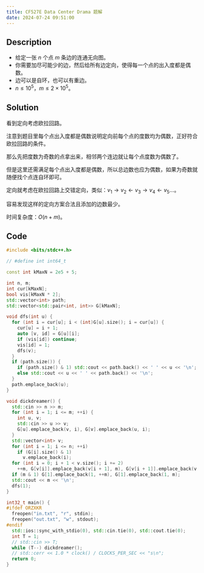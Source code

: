 ```yaml
---
title: CF527E Data Center Drama 题解
date: 2024-07-24 09:51:00
---
```


## Description

- 给定一张 $n$ 个点 $m$ 条边的连通无向图。
- 你需要加尽可能少的边，然后给所有边定向，使得每一个点的出入度都是偶数。
- 边可以是自环，也可以有重边。
- $n \le 10^5$，$m \le 2 \times 10^5$。

## Solution

看到定向考虑欧拉回路。

注意到题目里每个点出入度都是偶数说明定向前每个点的度数均为偶数，正好符合欧拉回路的条件。

那么先把度数为奇数的点拿出来，相邻两个连边就让每个点度数为偶数了。

但是这里还需满足每个点出入度都是偶数，所以总边数也应为偶数，如果为奇数就随便找个点连自环即可。

定向就考虑在欧拉回路上交错定向，类似：$v_1\rightarrow v_2\leftarrow v_3\rightarrow v_4\leftarrow v_5\ldots$。

容易发现这样的定向方案合法且添加的边数最少。

时间复杂度：$O(n+m)$。

## Code

```cpp
#include <bits/stdc++.h>

// #define int int64_t

const int kMaxN = 2e5 + 5;

int n, m;
int cur[kMaxN];
bool vis[kMaxN * 2];
std::vector<int> path;
std::vector<std::pair<int, int>> G[kMaxN];

void dfs(int u) {
  for (int i = cur[u]; i < (int)G[u].size(); i = cur[u]) {
    cur[u] = i + 1;
    auto [v, id] = G[u][i];
    if (vis[id]) continue;
    vis[id] = 1;
    dfs(v);
  }
  if (path.size()) {
    if (path.size() & 1) std::cout << path.back() << ' ' << u << '\n';
    else std::cout << u << ' ' << path.back() << '\n';
  }
  path.emplace_back(u);
}

void dickdreamer() {
  std::cin >> n >> m;
  for (int i = 1; i <= m; ++i) {
    int u, v;
    std::cin >> u >> v;
    G[u].emplace_back(v, i), G[v].emplace_back(u, i);
  }
  std::vector<int> v;
  for (int i = 1; i <= n; ++i)
    if (G[i].size() & 1)
      v.emplace_back(i);
  for (int i = 0; i + 1 < v.size(); i += 2)
    ++m, G[v[i]].emplace_back(v[i + 1], m), G[v[i + 1]].emplace_back(v[i], m);
  if (m & 1) G[1].emplace_back(1, ++m), G[1].emplace_back(1, m);
  std::cout << m << '\n';
  dfs(1);
}

int32_t main() {
#ifdef ORZXKR
  freopen("in.txt", "r", stdin);
  freopen("out.txt", "w", stdout);
#endif
  std::ios::sync_with_stdio(0), std::cin.tie(0), std::cout.tie(0);
  int T = 1;
  // std::cin >> T;
  while (T--) dickdreamer();
  // std::cerr << 1.0 * clock() / CLOCKS_PER_SEC << "s\n";
  return 0;
}
```